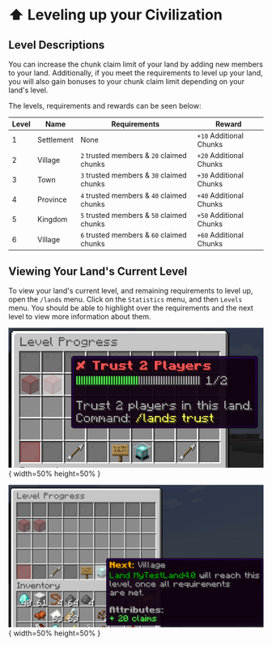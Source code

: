 # :arrow_up: Leveling up your Civilization

## Level Descriptions

You can increase the chunk claim limit of your land by adding new members to your land. Additionally, if you meet the requirements to level up your land, you will also gain bonuses to your chunk claim limit depending on your land's level.

The levels, requirements and rewards can be seen below:

| Level | Name       | Requirements                              | Reward                  |
| ----- | ---------- | ----------------------------------------- | ----------------------- |
| 1     | Settlement | None                                      | `+10` Additional Chunks |
| 2     | Village    | `2` trusted members & `20` claimed chunks | `+20` Additional Chunks |
| 3     | Town       | `3` trusted members & `30` claimed chunks | `+30` Additional Chunks |
| 4     | Province   | `4` trusted members & `40` claimed chunks | `+40` Additional Chunks |
| 5     | Kingdom    | `5` trusted members & `50` claimed chunks | `+50` Additional Chunks |
| 6     | Village    | `6` trusted members & `60` claimed chunks | `+60` Additional Chunks |

## Viewing Your Land's Current Level

To view your land's current level, and remaining requirements to level up, open the `/lands` menu. Click on the `Statistics` menu, and then `Levels` menu. You should be able to highlight over the requirements and the next level to view more information about them.

![](../img/level-requirements.png){ width=50% height=50% }

![](../img/next-level.png){ width=50% height=50% }